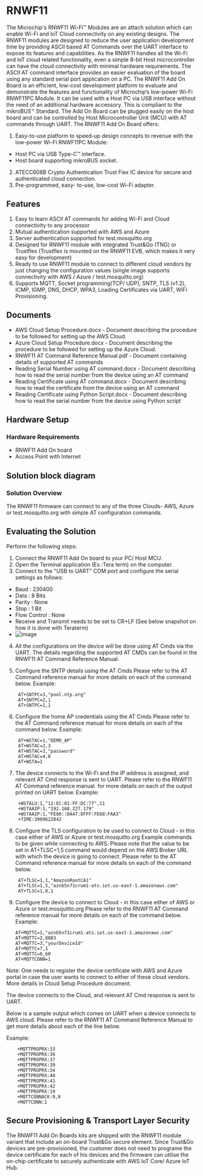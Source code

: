# RNWF11
The Microchip's RNWF11 Wi-Fi™ Modules are an attach solution which can enable Wi-Fi and IoT Cloud
connectivity on any existing designs. The RNWF11 modules are designed to reduce the user application
development time by providing ASCII based AT Commands over the UART interface to expose its features and
capabilities. As the RNWF11 handles all the Wi-Fi and IoT cloud related functionality, even a simple 8-bit Host
microcontroller can have the cloud connectivity with minimal hardware requirements. The ASCII AT command
interface provides an easier evaluation of the board using any standard serial port application on a PC.
The RNWF11 Add On Board is an efficient, low-cost development platform to evaluate and demonstrate the
features and functionality of Microchip’s low-power Wi-Fi RNWF11PC Module. It can be used with a Host PC
via USB interface without the need of an additional hardware accessory. This is compliant to the mikroBUS™
Standard. The Add On Board can be plugged easily on the host board and can be controlled by Host
Microcontroller Unit (MCU) with AT commands through UART.
The RNWF11 Add On Board offers:
1. Easy-to-use platform to speed-up design concepts to revenue with the low-power Wi-Fi RNWF11PC Module:
- Host PC via USB Type-C™ interface.
- Host board supporting mikroBUS socket.
2. ATECC608B Crypto Authentication Trust Flex IC device for secure and authenticated cloud connection.
3. Pre-programmed, easy- to-use, low-cost Wi-Fi adapter.

## Features

1. Easy to learn ASCII AT commands for adding Wi-Fi and Cloud connectivity to any processor
2. Mutual authentication supported with AWS and Azure
3. Server authentication supported for test.mosquitto.org
4. Designed for RNWF11 module with integrated Trust&Go (TNG) or Trustflex (Trustflex is mounted on the RNWF11 EVB, which makes it very easy for development)
5. Ready to use RNWF11 module to connect to different cloud vendors by just changing the configuration values (single image supports connectivity with AWS / Azure / test.mosquitto.org)
6. Supports MQTT, Socket programming(TCP/ UDP), SNTP, TLS (v1.2), ICMP, IGMP, DNS, DHCP, WPA3, Loading Certificates via UART, WiFi Provisioning.

## Documents

- AWS Cloud Setup Procedure.docx - Document describing the procedure to be followed for setting up the AWS Cloud.
- Azure Cloud Setup Procedure.docx - Document describing the procedure to be followed for setting up the Azure Cloud.
- RNWF11 AT Command Reference Manual.pdf - Document containing details of supported AT commands
- Reading Serial Number using AT command.docx - Document describing how to read the serial number from the device using an AT command
- Reading Certificate using AT command.docx - Document describing how to read the certificate from the device using an AT command
- Reading Certificate using Python Script.docx - Document describing how to read the serial number from the device using Python script

## Hardware Setup
### Hardware Requirements

- RNWF11 Add On board
- Access Point with Internet

## Solution block diagram
### Solution Overview

The RNWF11 firmware can connect to any of the three Clouds- AWS, Azure or test.mosquitto.org with simple AT configuration commands.

## Evaluating the Solution

Perform the following steps:

1. Connect the RNWF11 Add On board to your PC/ Host MCU.
2. Open the Terminal application (Ex.:Tera term) on the computer.
3. Connect to the "USB to UART" COM port and configure the serial settings as follows:
- Baud : 230400
- Data : 8 Bits
- Parity : None
- Stop : 1 Bit
- Flow Control : None
- Receive and Transmit needs to be set to CR+LF (See below snapshot on how it is done with Teraterm)
- ![image](https://github.com/MicrochipTech/RNWF11_Beta/assets/47098770/3ed41f34-6350-4039-89c0-92dac958ec44)

4. All the configurations on the device will be done using AT Cmds via the UART. The details regarding the supported AT CMDs can be found in the RNWF11 AT Command Reference Manual.
5. Configure the SNTP details using the AT Cmds
Please refer to the AT Command reference manual for more details on each of the command below.
    Example:
    
        AT+SNTPC=3,"pool.ntp.org"
        AT+SNTPC=2,1
        AT+SNTPC=1,1
6. Configure the home AP credentials using the AT Cmds
Please refer to the AT Command reference manual for more details on each of the command below.
    Example:
    
        AT+WSTAC=1,"DEMO_AP"
        AT+WSTAC=2,3
        AT+WSTAC=3,"password"
        AT+WSTAC=4,0
        AT+WSTA=1
   
8. The device connects to the Wi-Fi and the IP address is assigned, and relevant AT Cmd response is sent to UART.
Please refer to the RNWF11 AT Command reference manual. for more details on each of the output printed on UART below.
Example:

        +WSTALU:1,"12:EC:81:FF:DC:77",11
        +WSTAAIP:1,"192.168.227.179"
        +WSTAAIP:1,"FE80::DA47:8FFF:FE68:FAA3"
        +TIME:3909622842
        
9. Configure the TLS configuration to be used to connect to Cloud - in this case either of AWS or Azure or test.mosquitto.org
Example commands to be given while connecting to AWS. Please note that the value to be set in AT+TLSC=1,5 command would depend on the AWS Broker URL with which the device is going to connect. Please refer to the AT Command reference manual for more details on each of the command below.

        AT+TLSC=1,1,"AmazonRootCA1"
        AT+TLSC=1,5,"aznb5n71crum1-ats.iot.us-east-1.amazonaws.com"
        AT+TLSC=1,8,1

10. Configure the device to connect to Cloud - in this case either of AWS or Azure or test.mosquitto.org
Please refer to the RNWF11 AT Command reference manual for more details on each of the command below.
Example:

        AT+MQTTC=1,"aznb5n71crum1-ats.iot.us-east-1.amazonaws.com"
        AT+MQTTC=2,8883
        AT+MQTTC=3,"yourDeviceId"
        AT+MQTTC=7,1
        AT+MQTTC=6,60
        AT+MQTTCONN=1
        
Note: One needs to register the device certificate with AWS and Azure portal in case the user wants to connect to either of these cloud vendors. More details in Cloud Setup Procedure document.

The device connects to the Cloud, and relevant AT Cmd response is sent to UART.

Below is a sample output which comes on UART when a device connects to AWS cloud. Please refer to the RNWF11 AT Command Reference Manual to get more details about each of the line below.

Example:

        +MQTTPROPRX:33
        +MQTTPROPRX:36
        +MQTTPROPRX:37
        +MQTTPROPRX:39
        +MQTTPROPRX:34
        +MQTTPROPRX:40
        +MQTTPROPRX:41
        +MQTTPROPRX:42
        +MQTTPROPRX:19
        +MQTTCONNACK:0,0
        +MQTTCONN:1
        
## Secure Provisioning & Transport Layer Security

The RNWF11 Add On Boards kits are shipped with the RNWF11 module variant that include an on-board Trust&Go secure element. Since Trust&Go devices are pre-provisioned, the customer does not need to programe the device certificate for each of his devices and the firmware can utilise the on-chip certificate to securely authenticate with AWS IoT Core/ Azure IoT Hub.
